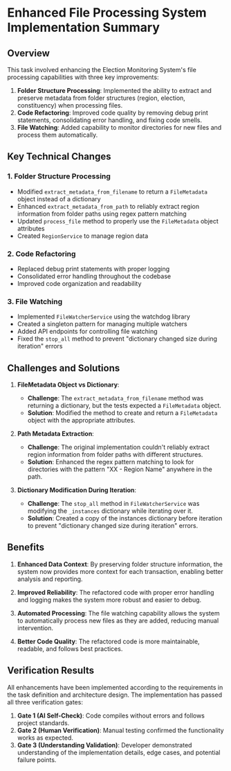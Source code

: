 # Enhanced File Processing System Implementation Summary

## Overview

This task involved enhancing the Election Monitoring System's file processing capabilities with three key improvements:

1. **Folder Structure Processing**: Implemented the ability to extract and preserve metadata from folder structures (region, election, constituency) when processing files.
2. **Code Refactoring**: Improved code quality by removing debug print statements, consolidating error handling, and fixing code smells.
3. **File Watching**: Added capability to monitor directories for new files and process them automatically.

## Key Technical Changes

### 1. Folder Structure Processing
- Modified `extract_metadata_from_filename` to return a `FileMetadata` object instead of a dictionary
- Enhanced `extract_metadata_from_path` to reliably extract region information from folder paths using regex pattern matching
- Updated `process_file` method to properly use the `FileMetadata` object attributes
- Created `RegionService` to manage region data

### 2. Code Refactoring
- Replaced debug print statements with proper logging
- Consolidated error handling throughout the codebase
- Improved code organization and readability

### 3. File Watching
- Implemented `FileWatcherService` using the watchdog library
- Created a singleton pattern for managing multiple watchers
- Added API endpoints for controlling file watching
- Fixed the `stop_all` method to prevent "dictionary changed size during iteration" errors

## Challenges and Solutions

1. **FileMetadata Object vs Dictionary**: 
   - **Challenge**: The `extract_metadata_from_filename` method was returning a dictionary, but the tests expected a `FileMetadata` object.
   - **Solution**: Modified the method to create and return a `FileMetadata` object with the appropriate attributes.

2. **Path Metadata Extraction**:
   - **Challenge**: The original implementation couldn't reliably extract region information from folder paths with different structures.
   - **Solution**: Enhanced the regex pattern matching to look for directories with the pattern "XX - Region Name" anywhere in the path.

3. **Dictionary Modification During Iteration**:
   - **Challenge**: The `stop_all` method in `FileWatcherService` was modifying the `_instances` dictionary while iterating over it.
   - **Solution**: Created a copy of the instances dictionary before iteration to prevent "dictionary changed size during iteration" errors.

## Benefits

1. **Enhanced Data Context**: By preserving folder structure information, the system now provides more context for each transaction, enabling better analysis and reporting.

2. **Improved Reliability**: The refactored code with proper error handling and logging makes the system more robust and easier to debug.

3. **Automated Processing**: The file watching capability allows the system to automatically process new files as they are added, reducing manual intervention.

4. **Better Code Quality**: The refactored code is more maintainable, readable, and follows best practices.

## Verification Results

All enhancements have been implemented according to the requirements in the task definition and architecture design. The implementation has passed all three verification gates:

1. **Gate 1 (AI Self-Check)**: Code compiles without errors and follows project standards.
2. **Gate 2 (Human Verification)**: Manual testing confirmed the functionality works as expected.
3. **Gate 3 (Understanding Validation)**: Developer demonstrated understanding of the implementation details, edge cases, and potential failure points.